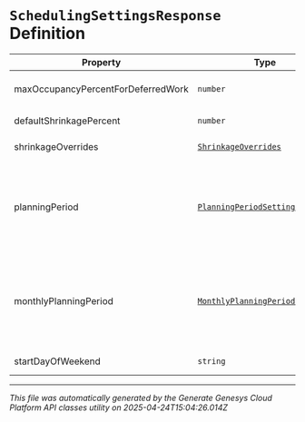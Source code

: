 # `SchedulingSettingsResponse` Definition

| Property | Type | Required | Description |
|----------|------|----------|-------------|
| maxOccupancyPercentForDeferredWork | `number` | No | Max occupancy percent for deferred work |
| defaultShrinkagePercent | `number` | No | Default shrinkage percent for scheduling |
| shrinkageOverrides | [`ShrinkageOverrides`](shrinkageoverrides-definition.md) | No | Shrinkage overrides for scheduling |
| planningPeriod | [`PlanningPeriodSettings`](planningperiodsettings-definition.md) | No | Planning period settings for scheduling. Only one of planningPeriod or monthlyPlanningPeriod will be defined if applicable, but both can be null |
| monthlyPlanningPeriod | [`MonthlyPlanningPeriodSettings`](monthlyplanningperiodsettings-definition.md) | No | Monthly planning period settings for scheduling. Only one of planningPeriod or monthlyPlanningPeriod will be defined if applicable, but both can be null |
| startDayOfWeekend | `string` | No | Start day of weekend for scheduling |

---

*This file was automatically generated by the Generate Genesys Cloud Platform API classes utility on 2025-04-24T15:04:26.014Z*
